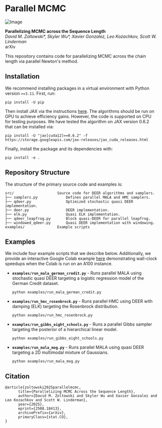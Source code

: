 # Parallel MCMC
![Image](https://github.com/lindermanlab/parallel-mcmc/static/rosenbrock.gif)

**Parallelizing MCMC across the Sequence Length**\
*David M. Zoltowski\*, Skyler Wu\*, Xavier Gonzalez, Leo Kozachkov, Scott W. Linderman*\
arXiv

This repository contains code for parallelizing MCMC across the chain length via parallel Newton's method.

## Installation
We recommend installing packages in a virtual environment with Python version `>=3.11`. First, run:
```
pip install -U pip
```
Then install JAX via the instructions [here](https://docs.jax.dev/en/latest/installation.html). The algorithms should be 
run on GPU to achieve efficiency gains. However, the code is supported on CPU for testing purposes. We have tested the 
algorithm on JAX version 0.6.2 that can be installed via:
```
pip install -U "jax[cuda12]==0.6.2" -f https://storage.googleapis.com/jax-releases/jax_cuda_releases.html
```
Finally, install the package and its dependencies with:
```
pip install -e .
```

## Repository Structure 
The structure of the primary source code and examples is:
```
src/                    Source code for DEER algorithms and samplers.
├── samplers.py             Defines parallel MALA and HMC samplers.
├── qdeer.py                Optimized stochastic quasi DEER implementation.
├── deer.py                 DEER implementation.
├── elk.py                  Quasi ELK implementation.
├── qdeer_leapfrog.py       Block quasi-DEER for parallel leapfrog. 
├── windowed_qdeer.py       Quasi DEER implementation with windowing.
examples/               Example scripts
```

## Examples

We include four example scripts that we describe below. Additionally, we provide an interactive Google Colab example [here](https://colab.research.google.com/drive/1TLd8nOw5VBK8olQLiuSFcY7_yYVYluqd?usp=sharing) 
demonstrating wall-clock speedups when the Colab is run on an A100 instance. 
- **`examples/run_mala_german_credit.py`** - Runs parallel MALA using stochastic quasi DEER targeting a logistic regression model of the German Credit dataset. 
  ```
  python examples/run_mala_german_credit.py
  ```
- **`examples/run_hmc_rosenbrock.py`** - Runs parallel HMC using DEER with damping (ELK) targeting the Rosenbrock distribution.
  ```
  python examples/run_hmc_rosenbrock.py
  ```
- **`examples/run_gibbs_eight_schools.py`** - Runs a parallel Gibbs sampler targeting the posterior of a hierarchical linear model. 
  ```
  python examples/run_gibbs_eight_schools.py
  ```
- **`examples/run_mala_mog.py`** - Runs parallel MALA using quasi DEER targeting a 2D multimodal mixture of Gaussians.
  ```
  python examples/run_mala_mog.py
  ```

## Citation

```
@article{zoltowski2025parallelmcmc,
      title={Parallelizing MCMC Across the Sequence Length}, 
      author={David M. Zoltowski and Skyler Wu and Xavier Gonzalez and Leo Kozachkov and Scott W. Linderman},
      year={2025},
      eprint={2508.18413},
      archivePrefix={arXiv},
      primaryClass={stat.CO},
}
```
